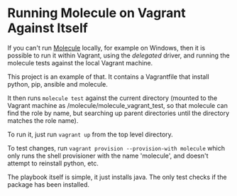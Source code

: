 Running Molecule on Vagrant Against Itself
=========

If you can't run [Molecule](https://molecule.readthedocs.io/en/latest/) locally, for example on Windows, then it is possible to run it within Vagrant, using the *delegated* driver, and running the molecule tests against the local Vagrant machine.


This project is an example of that. It contains a Vagrantfile that install python, pip, ansible and molecule.

It then runs `molecule test` against the current directory (mounted to the Vagrant machine as /molecule/molecule_vagrant_test, so that molecule can find the role by name, but searching up parent directories until the directory matches the role name).

To run it, just run `vagrant up` from the top level directory.

To test changes, run `vagrant provision --provision-with molecule` which only runs the shell provisioner with the name 'molecule', and doesn't attempt to reinstall python, etc.

The playbook itself is simple, it just installs java. The only test checks if the package has been installed.